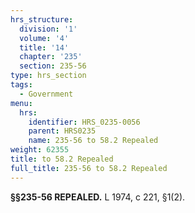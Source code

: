 ```yaml
---
hrs_structure:
  division: '1'
  volume: '4'
  title: '14'
  chapter: '235'
  section: 235-56
type: hrs_section
tags:
  - Government
menu:
  hrs:
    identifier: HRS_0235-0056
    parent: HRS0235
    name: 235-56 to 58.2 Repealed
weight: 62355
title: to 58.2 Repealed
full_title: 235-56 to 58.2 Repealed
---
```

**§§235-56 REPEALED.** L 1974, c 221, §1(2).